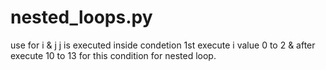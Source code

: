 # nested_loops.py
use for i & j
j is executed inside condetion
1st execute i value 0 to 2
& after execute 10 to 13 for this condition for nested loop.
